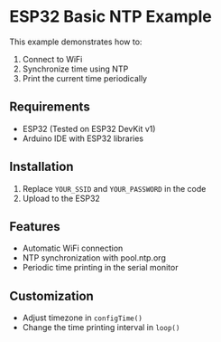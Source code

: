 # ESP32 Basic NTP Example

This example demonstrates how to:
1. Connect to WiFi
2. Synchronize time using NTP
3. Print the current time periodically

## Requirements
- ESP32 (Tested on ESP32 DevKit v1)
- Arduino IDE with ESP32 libraries

## Installation
1. Replace `YOUR_SSID` and `YOUR_PASSWORD` in the code
2. Upload to the ESP32

## Features
- Automatic WiFi connection
- NTP synchronization with pool.ntp.org
- Periodic time printing in the serial monitor

## Customization
- Adjust timezone in `configTime()`
- Change the time printing interval in `loop()`
